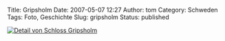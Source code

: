 Title: Gripsholm
Date: 2007-05-07 12:27
Author: tom
Category: Schweden
Tags: Foto, Geschichte
Slug: gripsholm
Status: published

[![Detail von Schloss
Gripsholm](http://www.fiket.de/pic/gripsholfonst_s.jpg "Detail von Schloss Gripsholm")](http://www.fiket.de/pic/gripsholfonst_l.jpg)

